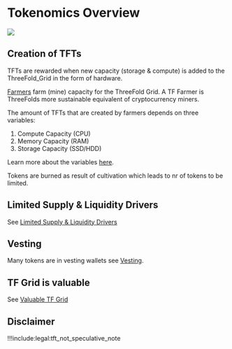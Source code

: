 # Tokenomics Overview

<!-- ![](img/inclusive.png) -->

![](img/tf3_tokenomics.png)

## Creation of TFTs

TFTs are rewarded when new capacity (storage & compute) is added to the ThreeFold_Grid in the form of hardware. 

[Farmers](become_a_farmer) farm (mine) capacity for the ThreeFold Grid. A TF Farmer is ThreeFolds more sustainable equivalent of cryptocurrency miners.

The amount of TFTs that are created by farmers depends on three variables:
1. Compute Capacity (CPU)
2. Memory Capacity (RAM)
3. Storage Capacity (SSD/HDD)

Learn more about the variables [here](tfgrid:farming_reward).

Tokens are burned as result of cultivation which leads to nr of tokens to be limited.

## Limited Supply & Liquidity Drivers

See [Limited Supply & Liquidity Drivers](tfgrid:tft_limited_supply)

## Vesting

Many tokens are in vesting wallets see [Vesting](tfgrid:vesting_overview).

## TF Grid is valuable

See [Valuable TF Grid](tfgrid:grid_valuation)

## Disclaimer

!!!include:legal:tft_not_speculative_note